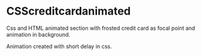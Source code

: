 # CSScreditcardanimated

Css and HTML animated section with frosted credit card as focal point and animation in background.

Animation created with short delay in css. 
